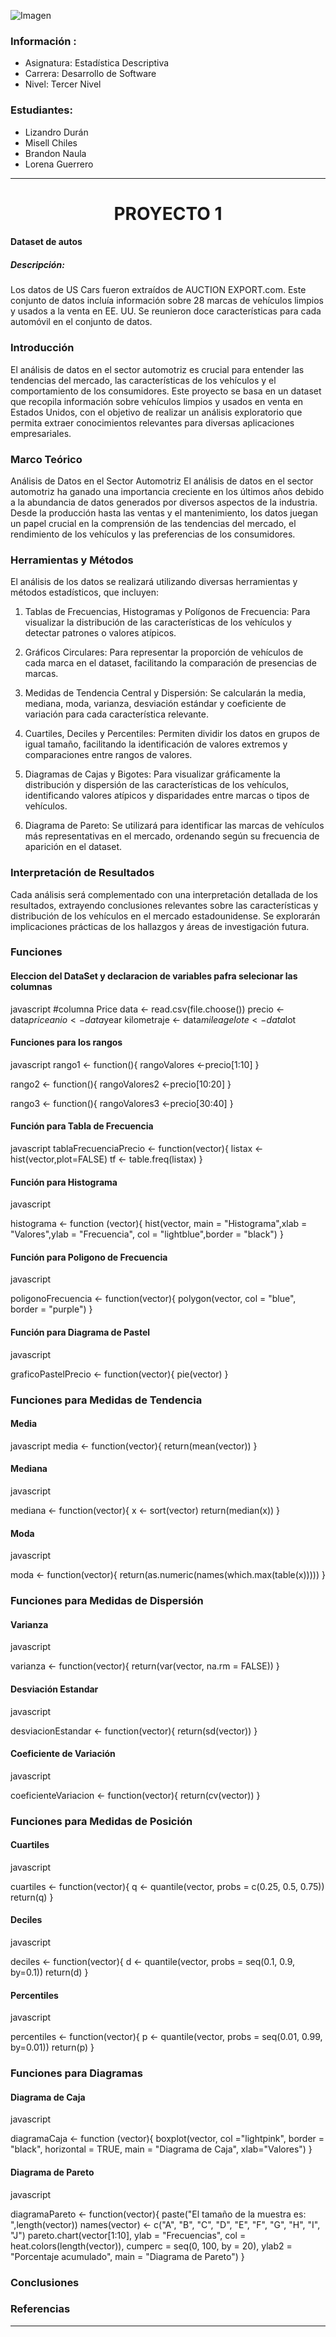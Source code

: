 ![Imagen](https://itq.edu.ec/wp-content/uploads/2023/02/Recurso-6.png)

### Información :
- Asignatura: Estadística Descriptiva
- Carrera: Desarrollo de Software
- Nivel: Tercer Nivel

### Estudiantes:

- Lizandro Durán
- Misell Chiles
- Brandon Naula
- Lorena Guerrero
----
### 
<h1 align="center">
PROYECTO 1 </h1>

#### Dataset de autos
##### Descripción:
Los datos de US Cars fueron extraídos de AUCTION EXPORT.com. Este conjunto de datos
incluía información sobre 28 marcas de vehículos limpios y usados a la venta en EE. UU. Se
reunieron doce características para cada automóvil en el conjunto de datos.




### Introducción
El análisis de datos en el sector automotriz es crucial para entender las tendencias del mercado, las características de los vehículos y el comportamiento de los consumidores. Este proyecto se basa en un dataset que recopila información sobre vehículos limpios y usados en venta en Estados Unidos, con el objetivo de realizar un análisis exploratorio que permita extraer conocimientos relevantes para diversas aplicaciones empresariales.

### Marco Teórico
Análisis de Datos en el Sector Automotriz
El análisis de datos en el sector automotriz ha ganado una importancia creciente en los últimos años debido a la abundancia de datos generados por diversos aspectos de la industria. Desde la producción hasta las ventas y el mantenimiento, los datos juegan un papel crucial en la comprensión de las tendencias del mercado, el rendimiento de los vehículos y las preferencias de los consumidores.

### Herramientas y Métodos
El análisis de los datos se realizará utilizando diversas herramientas y métodos estadísticos, que incluyen:

1. Tablas de Frecuencias, Histogramas y Polígonos de Frecuencia: Para visualizar la distribución de las características de los vehículos y detectar patrones o valores atípicos.

2. Gráficos Circulares: Para representar la proporción de vehículos de cada marca en el dataset, facilitando la comparación de presencias de marcas.

3. Medidas de Tendencia Central y Dispersión: Se calcularán la media, mediana, moda, varianza, desviación estándar y coeficiente de variación para cada característica relevante.

4. Cuartiles, Deciles y Percentiles: Permiten dividir los datos en grupos de igual tamaño, facilitando la identificación de valores extremos y comparaciones entre rangos de valores.

5. Diagramas de Cajas y Bigotes: Para visualizar gráficamente la distribución y dispersión de las características de los vehículos, identificando valores atípicos y disparidades entre marcas o tipos de vehículos.

6. Diagrama de Pareto: Se utilizará para identificar las marcas de vehículos más representativas en el mercado, ordenando según su frecuencia de aparición en el dataset.

### Interpretación de Resultados
Cada análisis será complementado con una interpretación detallada de los resultados, extrayendo conclusiones relevantes sobre las características y distribución de los vehículos en el mercado estadounidense. Se explorarán implicaciones prácticas de los hallazgos y áreas de investigación futura.

### Funciones 

#### Eleccion del DataSet y declaracion de variables pafra selecionar las columnas
javascript
#columna Price
data <- read.csv(file.choose())
precio <- data$price
anio <- data$year
kilometraje <- data$mileage
lote <- data$lot

#### Funciones para los rangos

javascript
rango1 <- function(){
rangoValores <-precio[1:10]
}

rango2 <- function(){
  rangoValores2 <-precio[10:20]
}

rango3 <- function(){
  rangoValores3 <-precio[30:40]
}


#### Función para Tabla de Frecuencia

javascript
tablaFrecuenciaPrecio <- function(vector){
  listax <- hist(vector,plot=FALSE)
  tf <- table.freq(listax) 
}



#### Función para Histograma

javascript

histograma <- function (vector){
  hist(vector, 
       main = "Histograma",xlab = "Valores",ylab = "Frecuencia",  col = "lightblue",border = "black")
}



#### Función para Poligono de Frecuencia

javascript

poligonoFrecuencia <- function(vector){
  polygon(vector, col = "blue", border = "purple")
}



#### Función para Diagrama de Pastel

javascript

graficoPastelPrecio <- function(vector){
  pie(vector)
}



### Funciones para Medidas de Tendencia 

#### Media 

javascript
media <- function(vector){
  return(mean(vector))
}

#### Mediana

javascript

mediana <- function(vector){
  x <- sort(vector)
  return(median(x))
}


#### Moda

javascript

moda <- function(vector){
  return(as.numeric(names(which.max(table(x)))))
}



### Funciones para Medidas de Dispersión 

#### Varianza

javascript

varianza <- function(vector){
  return(var(vector, na.rm = FALSE))
}



#### Desviación Estandar

javascript

desviacionEstandar <- function(vector){
  return(sd(vector)) 
}



#### Coeficiente de Variación 

javascript

coeficienteVariacion <- function(vector){
  return(cv(vector)) 
}




### Funciones para Medidas de Posición 

#### Cuartiles

javascript

cuartiles <- function(vector){
  q <- quantile(vector, probs = c(0.25, 0.5, 0.75))
  return(q)
}



#### Deciles

javascript

deciles <- function(vector){
  d <- quantile(vector, probs = seq(0.1, 0.9, by=0.1))
  return(d)
}



#### Percentiles 

javascript

percentiles <- function(vector){
  p <- quantile(vector, probs = seq(0.01, 0.99, by=0.01))
  return(p)
}



### Funciones para Diagramas

#### Diagrama de Caja

javascript

diagramaCaja <- function (vector){
  boxplot(vector, col ="lightpink", border = "black", horizontal = TRUE, main = "Diagrama de Caja",
          xlab="Valores")
}



#### Diagrama de Pareto

javascript

diagramaPareto <- function(vector){
paste("El tamaño de la muestra es: ",length(vector))
names(vector) <- c("A", "B", "C", "D", "E", "F", "G", "H", "I", "J")
pareto.chart(vector[1:10], ylab = "Frecuencias", col = heat.colors(length(vector)), cumperc = seq(0, 100, by = 20),
             ylab2 = "Porcentaje acumulado", main = "Diagrama de Pareto")
}




### Conclusiones


### Referencias

---
